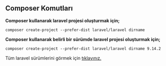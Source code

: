 ## Composer Komutları

**Composer kullanarak laravel projesi oluşturmak için;**

`composer create-project --prefer-dist laravel/laravel dirname`

**Composer kullanarak belirli bir sürümde laravel projesi oluşturmak için;**

`composer create-project --prefer-dist laravel/laravel dirname 9.14.2`

Tüm laravel sürümlerini görmek için [tıklayınız.](https://packagist.org/packages/laravel/laravel)




